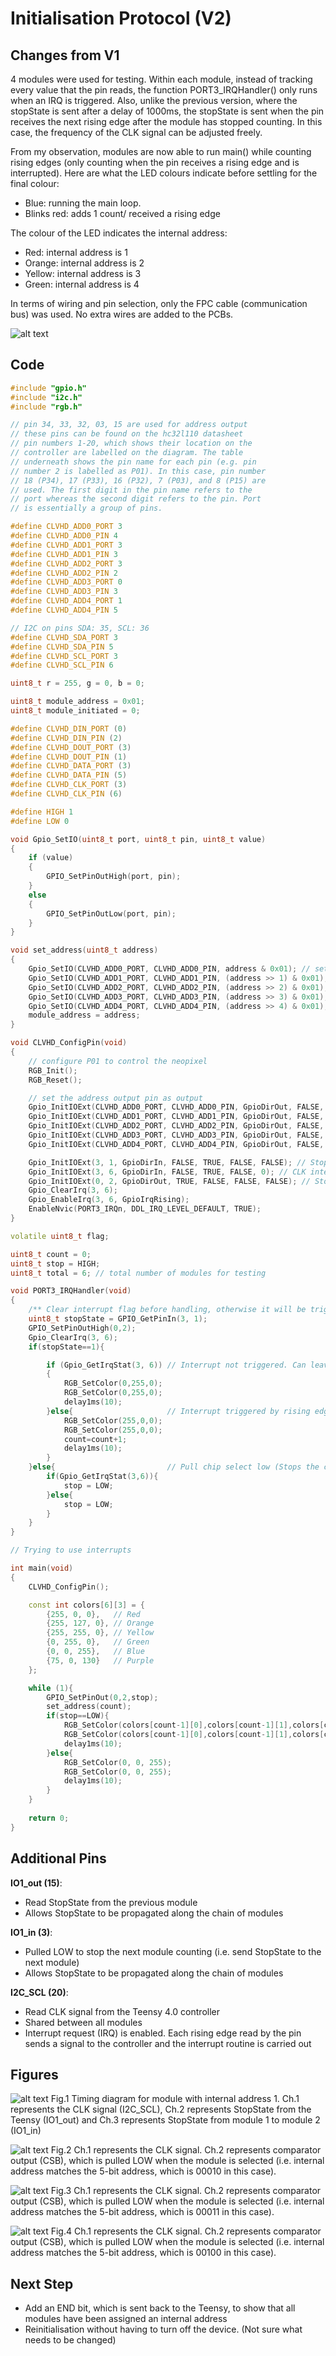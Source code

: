 # Initialisation Protocol (V2)
## Changes from V1
4 modules were used for testing. Within each module, instead of tracking every value that the pin reads, the function PORT3_IRQHandler() only runs when an IRQ is triggered. Also, unlike the previous version, where the stopState is sent after a delay of 1000ms, the stopState is sent when the pin receives the next rising edge after the module has stopped counting. In this case, the frequency of the CLK signal can be adjusted freely.

From my observation, modules are now able to run main() while counting rising edges (only counting when the pin receives a rising edge and is interrupted). Here are what the LED colours indicate before settling for the final colour:
* Blue: running the main loop.
* Blinks red: adds 1 count/ received a rising edge

The colour of the LED indicates the internal address:
* Red: internal address is 1
* Orange: internal address is 2
* Yellow: internal address is 3
* Green: internal address is 4

In terms of wiring and pin selection, only the FPC cable (communication bus) was used. No extra wires are added to the PCBs.

![alt text](pinout2.png)
## Code 
```c++
#include "gpio.h"
#include "i2c.h"
#include "rgb.h"

// pin 34, 33, 32, 03, 15 are used for address output
// these pins can be found on the hc32l110 datasheet
// pin numbers 1-20, which shows their location on the 
// controller are labelled on the diagram. The table 
// underneath shows the pin name for each pin (e.g. pin 
// number 2 is labelled as P01). In this case, pin number
// 18 (P34), 17 (P33), 16 (P32), 7 (P03), and 8 (P15) are
// used. The first digit in the pin name refers to the 
// port whereas the second digit refers to the pin. Port
// is essentially a group of pins. 

#define CLVHD_ADD0_PORT 3
#define CLVHD_ADD0_PIN 4
#define CLVHD_ADD1_PORT 3
#define CLVHD_ADD1_PIN 3
#define CLVHD_ADD2_PORT 3
#define CLVHD_ADD2_PIN 2
#define CLVHD_ADD3_PORT 0
#define CLVHD_ADD3_PIN 3
#define CLVHD_ADD4_PORT 1
#define CLVHD_ADD4_PIN 5

// I2C on pins SDA: 35, SCL: 36
#define CLVHD_SDA_PORT 3
#define CLVHD_SDA_PIN 5
#define CLVHD_SCL_PORT 3
#define CLVHD_SCL_PIN 6

uint8_t r = 255, g = 0, b = 0;

uint8_t module_address = 0x01;
uint8_t module_initiated = 0;

#define CLVHD_DIN_PORT (0)
#define CLVHD_DIN_PIN (2)
#define CLVHD_DOUT_PORT (3)
#define CLVHD_DOUT_PIN (1)
#define CLVHD_DATA_PORT (3)
#define CLVHD_DATA_PIN (5)
#define CLVHD_CLK_PORT (3)
#define CLVHD_CLK_PIN (6)

#define HIGH 1
#define LOW 0

void Gpio_SetIO(uint8_t port, uint8_t pin, uint8_t value)
{
    if (value)
    {
        GPIO_SetPinOutHigh(port, pin);
    }
    else
    {
        GPIO_SetPinOutLow(port, pin);
    }
}

void set_address(uint8_t address)
{
    Gpio_SetIO(CLVHD_ADD0_PORT, CLVHD_ADD0_PIN, address & 0x01); // set the first digit of the address (binary)
    Gpio_SetIO(CLVHD_ADD1_PORT, CLVHD_ADD1_PIN, (address >> 1) & 0x01); // set the second digit of the address (binary)
    Gpio_SetIO(CLVHD_ADD2_PORT, CLVHD_ADD2_PIN, (address >> 2) & 0x01); // set the third digit of the address (binary)
    Gpio_SetIO(CLVHD_ADD3_PORT, CLVHD_ADD3_PIN, (address >> 3) & 0x01); // set the fourth digit of the address (binary)
    Gpio_SetIO(CLVHD_ADD4_PORT, CLVHD_ADD4_PIN, (address >> 4) & 0x01); // set the fifth digit of the address (binary)
    module_address = address;
}

void CLVHD_ConfigPin(void)
{
    // configure P01 to control the neopixel
    RGB_Init();
    RGB_Reset();

    // set the address output pin as output
    Gpio_InitIOExt(CLVHD_ADD0_PORT, CLVHD_ADD0_PIN, GpioDirOut, FALSE, FALSE, FALSE, FALSE);
    Gpio_InitIOExt(CLVHD_ADD1_PORT, CLVHD_ADD1_PIN, GpioDirOut, FALSE, FALSE, FALSE, FALSE);
    Gpio_InitIOExt(CLVHD_ADD2_PORT, CLVHD_ADD2_PIN, GpioDirOut, FALSE, FALSE, FALSE, FALSE);
    Gpio_InitIOExt(CLVHD_ADD3_PORT, CLVHD_ADD3_PIN, GpioDirOut, FALSE, FALSE, FALSE, FALSE);
    Gpio_InitIOExt(CLVHD_ADD4_PORT, CLVHD_ADD4_PIN, GpioDirOut, FALSE, FALSE, FALSE, FALSE);

    Gpio_InitIOExt(3, 1, GpioDirIn, FALSE, TRUE, FALSE, FALSE); // Stop input
    Gpio_InitIOExt(3, 6, GpioDirIn, FALSE, TRUE, FALSE, 0); // CLK interrupt pin 
    Gpio_InitIOExt(0, 2, GpioDirOut, TRUE, FALSE, FALSE, FALSE); // Stop output
    Gpio_ClearIrq(3, 6);
    Gpio_EnableIrq(3, 6, GpioIrqRising);
    EnableNvic(PORT3_IRQn, DDL_IRQ_LEVEL_DEFAULT, TRUE);
}

volatile uint8_t flag;

uint8_t count = 0;
uint8_t stop = HIGH;
uint8_t total = 6; // total number of modules for testing 

void PORT3_IRQHandler(void)
{
    /** Clear interrupt flag before handling, otherwise it will be triggered twice */
    uint8_t stopState = GPIO_GetPinIn(3, 1);
    GPIO_SetPinOutHigh(0,2);
    Gpio_ClearIrq(3, 6);
    if(stopState==1){

        if (Gpio_GetIrqStat(3, 6)) // Interrupt not triggered. Can leave this block blank
        {
            RGB_SetColor(0,255,0);
            RGB_SetColor(0,255,0);
            delay1ms(10);
        }else{                     // Interrupt triggered by rising edge
            RGB_SetColor(255,0,0);
            RGB_SetColor(255,0,0);
            count=count+1;
            delay1ms(10); 
        }
    }else{                         // Pull chip select low (Stops the counting)
        if(Gpio_GetIrqStat(3,6)){
            stop = LOW;
        }else{
            stop = LOW;
        }
    }
}

// Trying to use interrupts 

int main(void)
{ 
    CLVHD_ConfigPin();

    const int colors[6][3] = {
        {255, 0, 0},   // Red
        {255, 127, 0}, // Orange
        {255, 255, 0}, // Yellow
        {0, 255, 0},   // Green
        {0, 0, 255},   // Blue
        {75, 0, 130}   // Purple 
    };

    while (1){
        GPIO_SetPinOut(0,2,stop);
        set_address(count);
        if(stop==LOW){
            RGB_SetColor(colors[count-1][0],colors[count-1][1],colors[count-1][2]);
            RGB_SetColor(colors[count-1][0],colors[count-1][1],colors[count-1][2]);
            delay1ms(10); 
        }else{
            RGB_SetColor(0, 0, 255);
            RGB_SetColor(0, 0, 255);
            delay1ms(10);
        }
    }
    
    return 0;
}

```
## Additional Pins

**IO1_out (15)**:
* Read StopState from the previous module
* Allows StopState to be propagated along the chain of modules

**IO1_in (3)**:
* Pulled LOW to stop the next module counting (i.e. send StopState to the next module)
* Allows StopState to be propagated along the chain of modules

**I2C_SCL (20)**: 
* Read CLK signal from the Teensy 4.0 controller 
* Shared between all modules
* Interrupt request (IRQ) is enabled. Each rising edge read by the pin sends a signal to the controller and the interrupt routine is carried out

## Figures 
![alt text](MOD1.png)
Fig.1 Timing diagram for module with internal address 1. Ch.1 represents the CLK signal (I2C_SCL), Ch.2 represents StopState from the Teensy (IO1_out) and Ch.3 represents StopState from module 1 to module 2 (IO1_in)

![alt text](MOD2.JPG)
Fig.2 Ch.1 represents the CLK signal. Ch.2 represents comparator output (CSB), which is pulled LOW when the module is selected (i.e. internal address matches the 5-bit address, which is 00010 in this case).

![alt text](MOD3.JPG)
Fig.3 Ch.1 represents the CLK signal. Ch.2 represents comparator output (CSB), which is pulled LOW when the module is selected (i.e. internal address matches the 5-bit address, which is 00011 in this case).

![alt text](MOD4.JPG)
Fig.4 Ch.1 represents the CLK signal. Ch.2 represents comparator output (CSB), which is pulled LOW when the module is selected (i.e. internal address matches the 5-bit address, which is 00100 in this case).

## Next Step
* Add an END bit, which is sent back to the Teensy, to show that all modules have been assigned an internal address
* Reinitialisation without having to turn off the device. (Not sure what needs to be changed)
